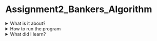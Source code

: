 # Assignment2_Bankers_Algorithm
<details>
  <summary>What is it about?</summary>
  <p>This program is to understand how deadlock works and how to pervent it.</p>
  <p>It runs though the processes and calculates the needed resources by taking the max resources it requires and subtract it from the allocated resources for each processes.</p>
  <p>If the needed resources is less than the available, it adds the allocated resources to the available resources.
  <p>This program works best on Linux.</p>
</details>
<details>
  <summary>How to run the program</summary>
  <ol>
    <li>Download the "Bankers_Algorithm.c".</li>
    <li>In terminal, set your directory to the location of "Banker's_Algorithm.c".</li>
    <li>Use gcc to complie the source code.</li>
      <ul>
        <li><code>$ gcc Bankers_Algorithm.c -o Bankers_Algorithm</code></li>
      </ul>
    <li>Run the program in terminal by entering the following command. If you closed the terminal or moved the object file, you must set or reset the directory to the location of the object file you just created.</li>
    <ul>
      <li><code>$ ./Bankers_Algorithm</code></li>
    </ul>
  </ol>
</details>
<details>
  <summary>What did I learn?</summary>
  <p>Once I saw how the program was working from the example from geeksforgeeks.org, it made a lot more sense to me.</p>
  <p>It helped me understand how to use flags to keep the system in a safe state and how to determain if the process was in a safe state or not.</p>
  <p>If all the values of <code>f[i]</code> were 1, then the system is in a safe state. If any value in the array was 0 then it was not.</p>
</details>
